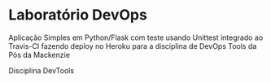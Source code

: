 # Laboratório DevOps

Aplicação Simples em Python/Flask com teste usando Unittest integrado ao Travis-CI fazendo deploy no Heroku para a disciplina de DevOps Tools da Pós da Mackenzie

Disciplina DevTools
